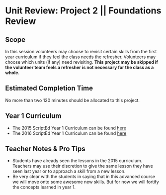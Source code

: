 # Unit Review: Project 2 || Foundations Review


## Scope
In this session volunteers may choose to revisit certain skills from the first year curriculum if they feel the class needs the refresher. Volunteers may choose which units (if any) need revisiting. **This project may be skipped if the volunteer team feels a refresher is not necessary for the class as a whole.**


## Estimated Completion Time
No more than two 120 minutes should be allocated to this project. 

## Year 1 Curriculum

* The 2015 ScriptEd Year 1 Curriculum can be found [here](github.com/ScriptEdcurriculum/curriculum2015)   
* The 2016 ScriptEd Year 1 Curriculum can be found [here](github.com/ScriptEdcurriculum/curriculum2016) 

## Teacher Notes & Pro Tips
* Students have already seen the lessons in the 2015 curriculum. Teachers may use their discretion to give the same lesson they have seen last year or to approach a skill from a new lesson.
* Be very clear with the students in saying that in this advanced course we will move onto some awesome new skills. But for now we will fortify the concepts learned in year 1.




